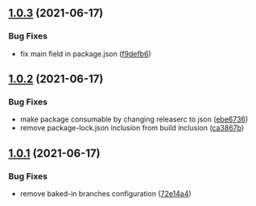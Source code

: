 ## [1.0.3](https://github.com/erictooth/semantic-release-npm-github-config/compare/v1.0.2...v1.0.3) (2021-06-17)


### Bug Fixes

* fix main field in package.json ([f9defb6](https://github.com/erictooth/semantic-release-npm-github-config/commit/f9defb694340a24e3df0a27276451e0fc8d7c640))

## [1.0.2](https://github.com/erictooth/semantic-release-npm-github-config/compare/v1.0.1...v1.0.2) (2021-06-17)


### Bug Fixes

* make package consumable by changing releaserc to json ([ebe6736](https://github.com/erictooth/semantic-release-npm-github-config/commit/ebe6736c87805a87f9047d02e20d18558ad0ecb2))
* remove package-lock.json inclusion from build inclusion ([ca3867b](https://github.com/erictooth/semantic-release-npm-github-config/commit/ca3867b054e53fb443a28ade1ece4e6881418c53))

## [1.0.1](https://github.com/erictooth/semantic-release-npm-github-config/compare/v1.0.0...v1.0.1) (2021-06-17)


### Bug Fixes

* remove baked-in branches configuration ([72e14a4](https://github.com/erictooth/semantic-release-npm-github-config/commit/72e14a41508610f2644e5e81b248db72ee288e05))
